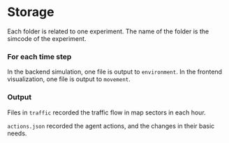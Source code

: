 # Storage
Each folder is related to one experiment.
The name of the folder is the simcode of the experiment.

### For each time step
In the backend simulation, one file is output to `environment`.
In the frontend visualization, one file is output to `movement`.

### Output
Files in `traffic` recorded the traffic flow in map sectors in each hour.

`actions.json` recorded the agent actions, and the changes in their basic needs.